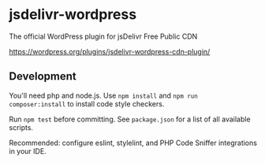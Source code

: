 jsdelivr-wordpress
==================

The official WordPress plugin for jsDelivr Free Public CDN

https://wordpress.org/plugins/jsdelivr-wordpress-cdn-plugin/

## Development

You'll need php and node.js. Use `npm install` and `npm run composer:install` to install code style checkers.

Run `npm test` before committing. See `package.json` for a list of all available scripts.

Recommended: configure eslint, stylelint, and PHP Code Sniffer integrations in your IDE.
